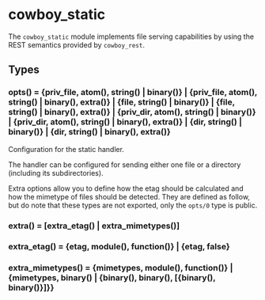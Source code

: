 cowboy_static
=============

The `cowboy_static` module implements file serving capabilities by 
using the REST semantics provided by `cowboy_rest`.

Types
-----

### opts() = {priv_file, atom(), string() | binary()} | {priv_file, atom(), string() | binary(), extra()} | {file, string() | binary()} | {file, string() | binary(), extra()} | {priv_dir, atom(), string() | binary()} | {priv_dir, atom(), string() | binary(), extra()} | {dir, string() | binary()} | {dir, string() | binary(), extra()}

Configuration for the static handler.

The handler can be configured for sending either one file or a 
directory (including its subdirectories).

Extra options allow you to define how the etag should be calculated and 
how the mimetype of files should be detected. They are defined as 
follow, but do note that these types are not exported, only the 
`opts/0` type is public.

### extra() = [extra_etag() | extra_mimetypes()]

### extra_etag() = {etag, module(), function()} | {etag, false}

### extra_mimetypes() = {mimetypes, module(), function()} | {mimetypes, binary() | {binary(), binary(), [{binary(), binary()}]}}
